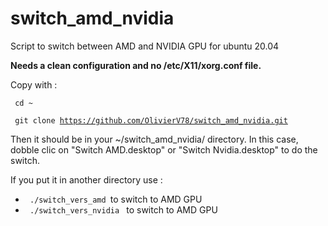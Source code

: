 # switch_amd_nvidia
Script to switch between AMD and NVIDIA GPU for ubuntu 20.04

**Needs a clean configuration and no /etc/X11/xorg.conf file.**

Copy with :

<code> cd ~ </code>

<code> git clone https://github.com/OlivierV78/switch_amd_nvidia.git </code>

Then it should be in your ~/switch_amd_nvidia/ directory.
In this case, dobble clic on "Switch AMD.desktop" or "Switch Nvidia.desktop" to do the switch.

If you put it in another directory use :
  * <code> ./switch_vers_amd  </code>to switch to AMD GPU
  * <code> ./switch_vers_nvidia </code> to switch to AMD GPU
